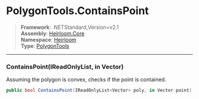 # PolygonTools.ContainsPoint

> **Framework**: .NETStandard,Version=v2.1  
> **Assembly**: [Heirloom.Core][0]  
> **Namespace**: [Heirloom][0]  
> **Type**: [PolygonTools][1]  

--------------------------------------------------------------------------------

### ContainsPoint(IReadOnlyList<Vector>, in Vector)

Assuming the polygon is convex, checks if the point is contained.

```cs
public bool ContainsPoint(IReadOnlyList<Vector> poly, in Vector point)
```

[0]: ../Heirloom.Core.md
[1]: Heirloom.PolygonTools.md
